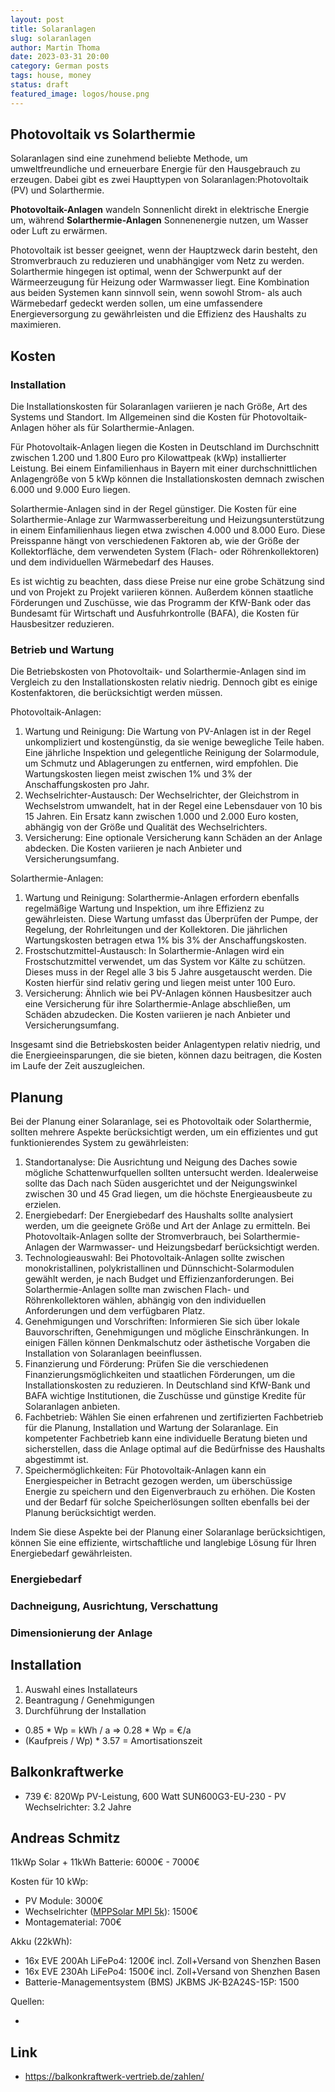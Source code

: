 ```yaml
---
layout: post
title: Solaranlagen
slug: solaranlagen
author: Martin Thoma
date: 2023-03-31 20:00
category: German posts
tags: house, money
status: draft
featured_image: logos/house.png
---
```


## Photovoltaik vs Solarthermie

Solaranlagen sind eine zunehmend beliebte Methode, um umweltfreundliche und
erneuerbare Energie für den Hausgebrauch zu erzeugen. Dabei gibt es zwei
Haupttypen von Solaranlagen:Photovoltaik (PV) und Solarthermie.

**Photovoltaik-Anlagen** wandeln Sonnenlicht direkt in elektrische Energie um,
während **Solarthermie-Anlagen** Sonnenenergie nutzen, um Wasser oder Luft zu
erwärmen.

Photovoltaik ist besser geeignet, wenn der Hauptzweck darin besteht, den
Stromverbrauch zu reduzieren und unabhängiger vom Netz zu werden. Solarthermie
hingegen ist optimal, wenn der Schwerpunkt auf der Wärmeerzeugung für Heizung
oder Warmwasser liegt. Eine Kombination aus beiden Systemen kann sinnvoll sein,
wenn sowohl Strom- als auch Wärmebedarf gedeckt werden sollen, um eine
umfassendere Energieversorgung zu gewährleisten und die Effizienz des Haushalts
zu maximieren.

## Kosten

### Installation

Die Installationskosten für Solaranlagen variieren je nach Größe, Art des Systems und Standort. Im Allgemeinen sind die Kosten für Photovoltaik-Anlagen höher als für Solarthermie-Anlagen.

Für Photovoltaik-Anlagen liegen die Kosten in Deutschland im Durchschnitt zwischen 1.200 und 1.800 Euro pro Kilowattpeak (kWp) installierter Leistung. Bei einem Einfamilienhaus in Bayern mit einer durchschnittlichen Anlagengröße von 5 kWp können die Installationskosten demnach zwischen 6.000 und 9.000 Euro liegen.

Solarthermie-Anlagen sind in der Regel günstiger. Die Kosten für eine Solarthermie-Anlage zur Warmwasserbereitung und Heizungsunterstützung in einem Einfamilienhaus liegen etwa zwischen 4.000 und 8.000 Euro. Diese Preisspanne hängt von verschiedenen Faktoren ab, wie der Größe der Kollektorfläche, dem verwendeten System (Flach- oder Röhrenkollektoren) und dem individuellen Wärmebedarf des Hauses.

Es ist wichtig zu beachten, dass diese Preise nur eine grobe Schätzung sind und von Projekt zu Projekt variieren können. Außerdem können staatliche Förderungen und Zuschüsse, wie das Programm der KfW-Bank oder das Bundesamt für Wirtschaft und Ausfuhrkontrolle (BAFA), die Kosten für Hausbesitzer reduzieren.

### Betrieb und Wartung

Die Betriebskosten von Photovoltaik- und Solarthermie-Anlagen sind im Vergleich zu den Installationskosten relativ niedrig. Dennoch gibt es einige Kostenfaktoren, die berücksichtigt werden müssen.

Photovoltaik-Anlagen:

1. Wartung und Reinigung: Die Wartung von PV-Anlagen ist in der Regel
   unkompliziert und kostengünstig, da sie wenige bewegliche Teile haben. Eine
   jährliche Inspektion und gelegentliche Reinigung der Solarmodule, um Schmutz
   und Ablagerungen zu entfernen, wird empfohlen. Die Wartungskosten liegen
   meist zwischen 1% und 3% der Anschaffungskosten pro Jahr.
2. Wechselrichter-Austausch: Der Wechselrichter, der Gleichstrom in Wechselstrom
   umwandelt, hat in der Regel eine Lebensdauer von 10 bis 15 Jahren. Ein Ersatz
   kann zwischen 1.000 und 2.000 Euro kosten, abhängig von der Größe und
   Qualität des Wechselrichters.
3. Versicherung: Eine optionale Versicherung kann Schäden an der Anlage
   abdecken. Die Kosten variieren je nach Anbieter und Versicherungsumfang.

Solarthermie-Anlagen:

1. Wartung und Reinigung: Solarthermie-Anlagen erfordern ebenfalls regelmäßige
   Wartung und Inspektion, um ihre Effizienz zu gewährleisten. Diese Wartung
   umfasst das Überprüfen der Pumpe, der Regelung, der Rohrleitungen und der
   Kollektoren. Die jährlichen Wartungskosten betragen etwa 1% bis 3% der
   Anschaffungskosten.
2. Frostschutzmittel-Austausch: In Solarthermie-Anlagen wird ein
   Frostschutzmittel verwendet, um das System vor Kälte zu schützen. Dieses muss
   in der Regel alle 3 bis 5 Jahre ausgetauscht werden. Die Kosten hierfür sind
   relativ gering und liegen meist unter 100 Euro.
3. Versicherung: Ähnlich wie bei PV-Anlagen können Hausbesitzer auch eine
   Versicherung für ihre Solarthermie-Anlage abschließen, um Schäden abzudecken.
   Die Kosten variieren je nach Anbieter und Versicherungsumfang.

Insgesamt sind die Betriebskosten beider Anlagentypen relativ niedrig, und die
Energieeinsparungen, die sie bieten, können dazu beitragen, die Kosten im Laufe
der Zeit auszugleichen.


## Planung

Bei der Planung einer Solaranlage, sei es Photovoltaik oder Solarthermie,
sollten mehrere Aspekte berücksichtigt werden, um ein effizientes und gut
funktionierendes System zu gewährleisten:

1. Standortanalyse: Die Ausrichtung und Neigung des Daches sowie mögliche
   Schattenwurfquellen sollten untersucht werden. Idealerweise sollte das Dach
   nach Süden ausgerichtet und der Neigungswinkel zwischen 30 und 45 Grad
   liegen, um die höchste Energieausbeute zu erzielen.
2. Energiebedarf: Der Energiebedarf des Haushalts sollte analysiert werden, um
   die geeignete Größe und Art der Anlage zu ermitteln. Bei Photovoltaik-Anlagen
   sollte der Stromverbrauch, bei Solarthermie-Anlagen der Warmwasser- und
   Heizungsbedarf berücksichtigt werden.
3. Technologieauswahl: Bei Photovoltaik-Anlagen sollte zwischen
   monokristallinen, polykristallinen und Dünnschicht-Solarmodulen gewählt
   werden, je nach Budget und Effizienzanforderungen. Bei Solarthermie-Anlagen
   sollte man zwischen Flach- und Röhrenkollektoren wählen, abhängig von den
   individuellen Anforderungen und dem verfügbaren Platz.
4. Genehmigungen und Vorschriften: Informieren Sie sich über lokale
   Bauvorschriften, Genehmigungen und mögliche Einschränkungen. In einigen
   Fällen können Denkmalschutz oder ästhetische Vorgaben die Installation von
   Solaranlagen beeinflussen.
5. Finanzierung und Förderung: Prüfen Sie die verschiedenen
   Finanzierungsmöglichkeiten und staatlichen Förderungen, um die
   Installationskosten zu reduzieren. In Deutschland sind KfW-Bank und BAFA
   wichtige Institutionen, die Zuschüsse und günstige Kredite für Solaranlagen
   anbieten.
6. Fachbetrieb: Wählen Sie einen erfahrenen und zertifizierten Fachbetrieb für
   die Planung, Installation und Wartung der Solaranlage. Ein kompetenter
   Fachbetrieb kann eine individuelle Beratung bieten und sicherstellen, dass
   die Anlage optimal auf die Bedürfnisse des Haushalts abgestimmt ist.
7. Speichermöglichkeiten: Für Photovoltaik-Anlagen kann ein Energiespeicher in
   Betracht gezogen werden, um überschüssige Energie zu speichern und den
   Eigenverbrauch zu erhöhen. Die Kosten und der Bedarf für solche
   Speicherlösungen sollten ebenfalls bei der Planung berücksichtigt werden.

Indem Sie diese Aspekte bei der Planung einer Solaranlage berücksichtigen,
können Sie eine effiziente, wirtschaftliche und langlebige Lösung für Ihren
Energiebedarf gewährleisten.

### Energiebedarf

### Dachneigung, Ausrichtung, Verschattung

### Dimensionierung der Anlage

## Installation

1. Auswahl eines Installateurs
2. Beantragung / Genehmigungen
3. Durchführung der Installation


* 0.85 * Wp = kWh / a => 0.28 * Wp = €/a
* (Kaufpreis / Wp) * 3.57 = Amortisationszeit

## Balkonkraftwerke

* 739 €: 820Wp PV-Leistung, 600 Watt SUN600G3-EU-230 - PV Wechselrichter: 3.2 Jahre

## Andreas Schmitz

11kWp Solar + 11kWh Batterie: 6000€ - 7000€

Kosten für 10 kWp:

* PV Module: 3000€
* Wechselrichter ([MPPSolar MPI 5k](https://www.mppsolar.com/v3/)): 1500€
* Montagematerial: 700€

Akku (22kWh):

* 16x EVE 200Ah LiFePo4: 1200€ incl. Zoll+Versand von Shenzhen Basen
* 16x EVE 230Ah LiFePo4: 1500€ incl. Zoll+Versand von Shenzhen Basen
* Batterie-Managementsystem (BMS) JKBMS JK-B2A24S-15P: 1500

Quellen:

* [](https://www.youtube.com/watch?v=u5AHvMADN_I)



## Link

* https://balkonkraftwerk-vertrieb.de/zahlen/
